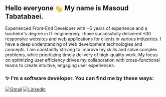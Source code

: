 ## Hello everyone <img src="./hand-wave.gif" width="25" style="vertical-align:middle;"> My name is Masoud Tabatabaei.

Experienced Front-End Developer with +5 years of experience and a bachelor's degree in IT engineering.
I have successfully delivered +30 responsive websites and web applications for clients in various industries. I have a deep understanding of web development technologies and concepts. I am constantly striving to improve my skills and solve complex problems, while prioritizing timely delivery of high-quality work. My focus on optimizing user efficiency drives my collaboration with cross-functional teams to create intuitive, engaging user experiences.


### ✨ I'm a software developer. You can find me by these ways:

[![Gmail](https://img.shields.io/badge/Gmail-D14836?style=for-the-badge&logo=gmail&logoColor=white)](mailto:Masoudtabatabaei20@gmail.com)
[![Linkedin](https://img.shields.io/badge/LinkedIn-0077B5?style=for-the-badge&logo=linkedin&logoColor=white)](https://www.linkedin.com/in/masoud-tabatabaei-20/)
